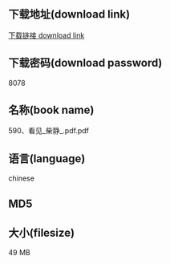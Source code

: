 ## 下载地址(download link)
[下载链接 download link](https://tutu365.netlify.app/?s=590%E3%80%81%E7%9C%8B%E8%A7%81_%E6%9F%B4%E9%9D%99_.pdf)

## 下载密码(download password)
8078

## 名称(book name)
590、看见_柴静_.pdf.pdf

## 语言(language)
chinese

## MD5


## 大小(filesize)
49 MB
